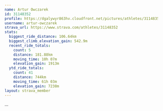 ```yaml
---
name: Artur Owczarek
id: 31148352
profile: https://dgalywyr863hv.cloudfront.net/pictures/athletes/31148352/15906846/1/large.jpg
username: artur-owczarek
strava_url: https://www.strava.com/athletes/31148352
stats:
  biggest_ride_distance: 106.64km
  biggest_climb_elevation_gain: 542.9m
  recent_ride_totals:
    count: 5
    distance: 181.88km
    moving_time: 10h 07m
    elevation_gain: 1913m
  ytd_ride_totals:
    count: 41
    distance: 744km
    moving_time: 61h 03m
    elevation_gain: 7238m
layout: strava_member
--- 
```

...
